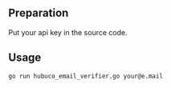 ## Preparation
Put your api key in the source code.

## Usage
`go run hubuco_email_verifier.go your@e.mail`

